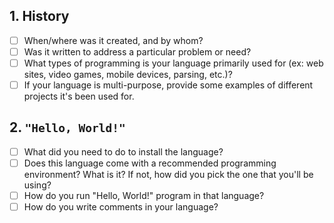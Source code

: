 ## 1. History
+ [ ] When/where was it created, and by whom? 
+ [ ] Was it written to address a particular problem or need?
+ [ ] What types of programming is your language primarily used for (ex: web sites, video games, mobile devices, parsing, etc.)? 
+ [ ] If your language is multi-purpose, provide some examples of different projects it's been used for.

## 2. ```"Hello, World!"```
+ [ ] What did you need to do to install the language?
+ [ ] Does this language come with a recommended programming environment? What is it?  If not, how did you pick the one that you'll be using?
+ [ ] How do you run "Hello, World!" program in that language?
+ [ ] How do you write comments in your language?
